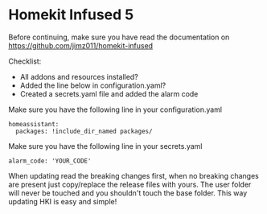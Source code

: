 # Homekit Infused 5

Before continuing, make sure you have read the documentation on https://github.com/jimz011/homekit-infused

Checklist:
- All addons and resources installed?
- Added the line below in configuration.yaml?
- Created a secrets.yaml file and added the alarm code

Make sure you have the following line in your configuration.yaml
```
homeassistant:
  packages: !include_dir_named packages/
```
Make sure you have the following line in your secrets.yaml
```
alarm_code: 'YOUR_CODE'
```

When updating read the breaking changes first, when no breaking changes are present just copy/replace the release files with yours.
The user folder will never be touched and you shouldn't touch the base folder. This way updating HKI is easy and simple!

